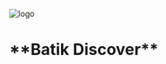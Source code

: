 ![logo](https://github.com/BatikDiscover/CH2-PS500/assets/141993602/b3270278-271b-4839-8afd-af1d5b787fa2)

<h1>**Batik Discover**<h1>
